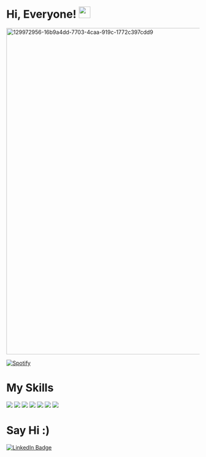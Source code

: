 # Hi, Everyone! <img src="https://raw.githubusercontent.com/MartinHeinz/MartinHeinz/master/wave.gif" width="30px">




<img width="850" alt="129972956-16b9a4dd-7703-4caa-919c-1772c397cdd9" src="https://user-images.githubusercontent.com/60359037/147284125-859f020b-04b9-4534-aa2c-1390863424b7.png">

[![Spotify](https://ececaliskan.vercel.app/api/spotify)](https://open.spotify.com/user/ece98caliskan)

# My Skills
![](https://img.shields.io/badge/Code-PHP-informational?style=flat&logo=PHP&logoColor=white&color=4AB197)
![](https://img.shields.io/badge/Code-Twig-informational?style=flat&logo=Twig&logoColor=white&color=4AB197)
![](https://img.shields.io/badge/Code-Java-informational?style=flat&logo=Java&logoColor=white&color=4AB197)
![](https://img.shields.io/badge/Code-Dart-informational?style=flat&logo=Dart&logoColor=white&color=4AB197)
![](https://img.shields.io/badge/Code-HTML5-informational?style=flat&logo=HTML5&logoColor=white&color=4AB197)
![](https://img.shields.io/badge/Code-CSS3-informational?style=flat&logo=CSS3&logoColor=white&color=4AB197)
![](https://img.shields.io/badge/Code-JavaScript-informational?style=flat&logo=JavaScript&logoColor=white&color=4AB197)

# Say Hi :)

[![LinkedIn Badge](https://img.shields.io/badge/LinkedIn-Profile-informational?style=flat&logo=linkedin&logoColor=white&color=0D76A8)](https://www.linkedin.com/in/ececaliskan22/)







